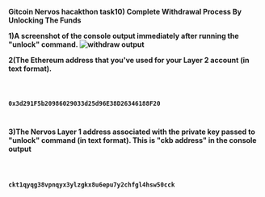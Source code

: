 <b>Gitcoin Nervos hacakthon task10) Complete Withdrawal Process By Unlocking The Funds


1)A screenshot of the console output immediately after running the "unlock" command.
![withdraw output](https://github.com/tharunrai14/nervos-hackathon/blob/main/task10/withdrawoutput.jpg)









2(The Ethereum address that you've used for your Layer 2 account (in text format).

<code>


0x3d291F5b20986029033d25d96E38D26346188F20


</code>






3)The Nervos Layer 1 address associated with the private key passed to "unlock" command (in text format). This is "ckb address" in the console output

<code>

ckt1qyqg38vpnqyx3ylzgkx8u6epu7y2chfgl4hsw50cck
</code>



</b>
